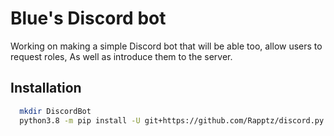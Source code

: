 # Blue's Discord bot

Working on making a simple Discord bot that will be able too, 
allow users to request roles,
As well as introduce them to the server.

## Installation

```bash
  mkdir DiscordBot
  python3.8 -m pip install -U git+https://github.com/Rapptz/discord.py
```
